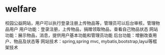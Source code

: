 # welfare
校园公益网站，用户可以执行登录注册上传物品等，管理员可以后台审核，管理物品用户
用户功能：登录注册，上传物品，捐赠领取物品，查看自己物品状态
网站功能：展示物品，消息，提供用户基本功能和管理员功能
后台功能：增删改查用户、物品及状态等
网站技术：spring,spring mvc, mybatis,bootstrap,layui等框架技术
